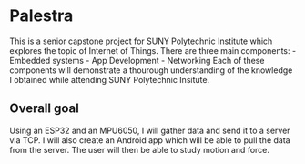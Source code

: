 # Palestra
This is a senior capstone project for SUNY Polytechnic Institute which explores the topic of Internet of Things. There
are three main components:
    - Embedded systems
    - App Development
    - Networking
Each of these components will demonstrate a thourough understanding of the knowledge I obtained while attending SUNY
Polytechnic Insitute.

## Overall goal
Using an ESP32 and an MPU6050, I will gather data and send it to a server via TCP. I will also create an Android app
which will be able to pull the data from the server. The user will then be able to study motion and force. 
